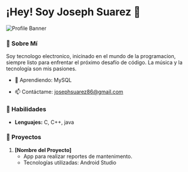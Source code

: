 # ¡Hey! Soy Joseph Suarez 🤘

![Profile Banner](https://example.com/tu-imagen-de-banner.jpg)

### 🤘 Sobre Mí

Soy tecnologo electronico, inicinado en el mundo de la programacion, siempre listo para enfrentar el próximo desafío de código. La música y la tecnología son mis pasiones.

<!-- - 🔥 Actualmente trabajando en: [Empresa/Proyecto Actual] -->
- 🤘 Aprendiendo: MySQL
<!-- - 🎸 Buscando colaborar en: [Tipo de Proyecto] -->
- 📫 Contáctame: josephsuarez86@gmail.com

### 🤘 Habilidades

- **Lenguajes:** C, C++, java
<!-- - **Frameworks:** React, Node.js, Django
- **Herramientas:** Git, Docker, Kubernetes -->

### 🤘 Proyectos 

1. **[Nombre del Proyecto]**
   - App para realizar reportes de mantenimento.
   - Tecnologías utilizadas: Android Studio

<!-- 2. **[Nombre del Proyecto]**
   - Descripción breve y poderosa.
   - Tecnologías utilizadas: [Tecnologías] -->

<!-- ### 🤘 Encuéntrame en:

- [LinkedIn](https://linkedin.com/in/tu-usuario)
- [Twitter](https://twitter.com/tu-usuario)
- [GitHub](https://github.com/tu-usuario)

![Footer Image](https://example.com/tu-imagen-de-footer.jpg) -->
